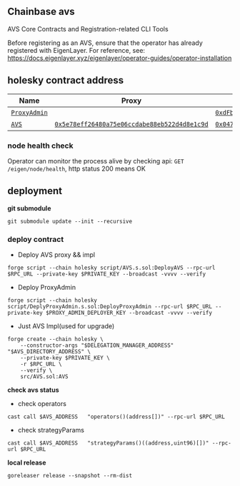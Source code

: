 
## Chainbase avs 

AVS Core Contracts and Registration-related CLI Tools

Before registering as an AVS, ensure that the operator has already registered with EigenLayer. For reference, see: https://docs.eigenlayer.xyz/eigenlayer/operator-guides/operator-installation


## holesky contract address

| Name | Proxy | Implementation | Notes |
| -------- | -------- | -------- | -------- |
| [`ProxyAdmin`](https://github.com/OpenZeppelin/openzeppelin-contracts/blob/master/contracts/proxy/transparent/ProxyAdmin.sol) |  | [`0xdFbD62c5d8C5739852f67F2D7d2148FC5Bf2ce8E`](https://holesky.etherscan.io/address/0xdfbd62c5d8c5739852f67f2d7d2148fc5bf2ce8e) | onwer:0xB3500b9D97C1F26B92f248CACa6906C02b34409A |
| [`AVS`](https://github.com/chainbase-labs/chainbase-avs-contracts/blob/main/src/AVS.sol) |[`0x5e78eff26480a75e06ccdabe88eb522d4d8e1c9d`](https://holesky.etherscan.io/address/0x5e78eff26480a75e06ccdabe88eb522d4d8e1c9d#code) | [`0x0470364dcec9a1da4a011ac23df6f50d9f6da60f`](https://holesky.etherscan.io/address/0x0470364dcec9a1da4a011ac23df6f50d9f6da60f#code) | Proxy: [`TUP@4.7.1`](https://github.com/OpenZeppelin/openzeppelin-contracts/blob/v4.7.1/contracts/proxy/transparent/TransparentUpgradeableProxy.sol) |


### node health check

Operator can monitor the process alive by checking api: `GET /eigen/node/health`, http status 200 means OK

## deployment
 **git submodule**

`git submodule update --init --recursive`


### deploy contract

- Deploy AVS proxy && impl

`forge script --chain holesky script/AVS.s.sol:DeployAVS --rpc-url $RPC_URL --private-key $PRIVATE_KEY --broadcast -vvvv --verify`

- Deploy ProxyAdmin

`forge script --chain holesky script/DeplyProxyAdmin.s.sol:DeployProxyAdmin --rpc-url $RPC_URL --private-key $PROXY_ADMIN_DEPLOYER_KEY --broadcast -vvvv --verify`

- Just AVS Impl(used for upgrade)

```shell
forge create --chain holesky \
    --constructor-args "$DELEGATION_MANAGER_ADDRESS" "$AVS_DIRECTORY_ADDRESS" \
    --private-key $PRIVATE_KEY \
    -r $RPC_URL \
    --verify \
    src/AVS.sol:AVS
```

**check avs status**

- check operators

`cast call $AVS_ADDRESS   "operators()(address[])" --rpc-url $RPC_URL`


- check strategyParams

`cast call $AVS_ADDRESS   "strategyParams()((address,uint96)[])" --rpc-url $RPC_URL`



**local release**

`goreleaser release --snapshot --rm-dist`


